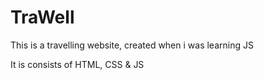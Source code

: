 # TraWell

This is a travelling website, created when i was learning JS

It is consists of HTML, CSS & JS
